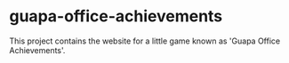 # guapa-office-achievements
This project contains the website for a little game known as 'Guapa Office Achievements'.
